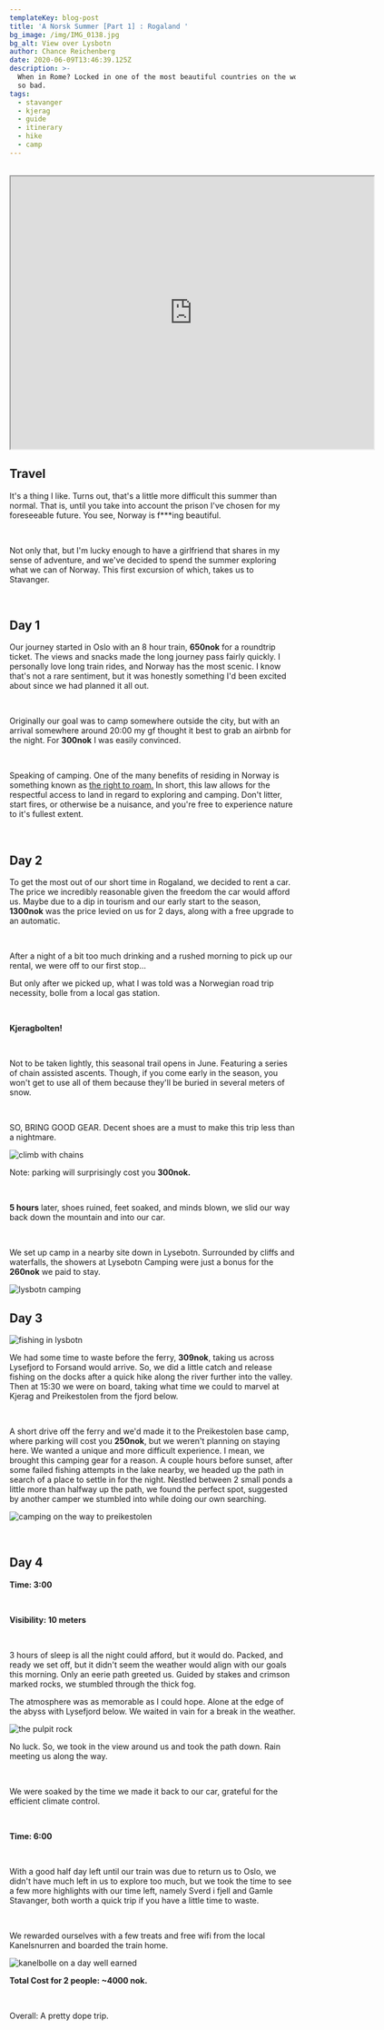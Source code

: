 ```yaml
---
templateKey: blog-post
title: 'A Norsk Summer [Part 1] : Rogaland '
bg_image: /img/IMG_0138.jpg
bg_alt: View over Lysbotn
author: Chance Reichenberg
date: 2020-06-09T13:46:39.125Z
description: >-
  When in Rome? Locked in one of the most beautiful countries on the world isn't
  so bad.  
tags:
  - stavanger
  - kjerag
  - guide
  - itinerary
  - hike
  - camp
---
```

<div class="article-text">

</br>

<iframe src="https://www.google.com/maps/d/embed?mid=1POHfcie_0nDVuUop2K0eT86ONTK9BhSW&hl=en" width="640" height="480"></iframe>

## Travel

It's a thing I like. Turns out, that's a little more difficult this summer than normal. That is, until you take into account the prison I've chosen for my foreseeable future. You see, Norway is f\*\**ing beautiful. 

</br>

Not only that, but I'm lucky enough to have a girlfriend that shares in my sense of adventure, and we've decided to spend the summer exploring what we can of Norway. This first excursion of which, takes us to Stavanger. 

</br>

## Day 1

Our journey started in Oslo with an 8 hour train, **650nok** for a roundtrip ticket. The views and snacks made the long journey pass fairly quickly. I personally love long train rides, and Norway has the most scenic. I know that's not a rare sentiment, but it was honestly something I'd been excited about since we had planned it all out.

</br>

Originally our goal was to camp somewhere outside the city, but with an arrival somewhere around 20:00 my gf thought it best to grab an airbnb for the night. For **300nok** I was easily convinced.

</br>

Speaking of camping. One of the many benefits of residing in Norway is something known as <a href="https://www.visitnorway.com/plan-your-trip/travel-tips-a-z/right-of-access">the right to roam.</a> In short, this law allows for the respectful access to land in regard to exploring and camping. Don't litter, start fires, or otherwise be a nuisance, and you're free to experience nature to it's fullest extent.

</br>

## Day 2

To get the most out of our short time in Rogaland, we decided to rent a car. The price we incredibly reasonable given the freedom the car would afford us. Maybe due to a dip in tourism and our early start to the season, **1300nok** was the price levied on us for 2 days, along with a free upgrade to an automatic. 

</br>

After a night of a bit too much drinking and a rushed morning to pick up our rental, we were off to our first stop...

But only after we picked up, what I was told was a Norwegian road trip necessity, bolle from a local gas station.

</br>

**Kjeragbolten!**

</br>

Not to be taken lightly, this seasonal trail opens in June. Featuring a series of chain assisted ascents. Though, if you come early in the season, you won't get to use all of them because they'll be buried in several meters of snow.

</br>

SO, BRING GOOD GEAR. Decent shoes are a must to make this trip less than a nightmare.

</div>

<div class="article-image">

![climb with chains ](/img/IMG_0062.jpg "ascent to kjeragbolten")

</div>

<div class="article-text">

Note: parking will surprisingly cost you **300nok.**

</br>

**5 hours** later, shoes ruined, feet soaked, and minds blown, we slid our way back down the mountain and into our car.

</br>

We set up camp in a nearby site down in Lysebotn. Surrounded by cliffs and waterfalls, the showers at Lysebotn Camping were just a bonus for the **260nok** we paid to stay.

</div>

<div class="article-image">

![lysbotn camping](/img/IMG_0200.jpg "lysbotn camping")

</div>

<div class="article-text">

## Day 3

</div>

<div class="article-image">

![fishing in lysbotn](/img/IMG_0240.jpg "fishing in lysbotn")

</div>

<div class="article-text">

We had some time to waste before the ferry, **309nok**, taking us across Lysefjord to Forsand would arrive. So, we did a little catch and release fishing on the docks after a quick hike along the river further into the valley. Then at 15:30 we were on board, taking what time we could to marvel at Kjerag and Preikestolen from the fjord below.

</br>

A short drive off the ferry and we'd made it to the Preikestolen base camp, where parking will cost you **250nok**, but we weren't planning on staying here. We wanted a unique and more difficult experience. I mean, we brought this camping gear for a reason. A couple hours before sunset, after some failed fishing attempts in the lake nearby, we headed up the path in search of a place to settle in for the night. Nestled between 2 small ponds a little more than halfway up the path, we found the perfect spot, suggested by another camper we stumbled into while doing our own searching.

</div>

<div class="article-image">

![camping on the way to preikestolen](/img/IMG_0335.jpg "camping on the way to preikestolen")

</div>

<div class="article-text">

</br>

## Day 4

**Time: 3:00**

</br>

**Visibility: 10 meters**

</br>

3 hours of sleep is all the night could afford, but it would do. Packed, and ready we set off, but it didn't seem the weather would align with our goals this morning. Only an eerie path greeted us. Guided by stakes and crimson marked rocks, we stumbled through the thick fog.

The atmosphere was as memorable as I could hope. Alone at the edge of the abyss with Lysefjord below. We waited in vain for a break in the weather. 

</div>

<div class="article-image">

![the pulpit rock](/img/IMG_0368.jpg "Pulpit Rock in fog")

</div>

<div class="article-text">

No luck. So, we took in the view around us and took the path down. Rain meeting us along the way. 

</br>

We were soaked by the time we made it back to our car, grateful for the efficient climate control.

</br>

**Time: 6:00**

</br>

With a good half day left until our train was due to return us to Oslo, we didn't have much left in us to explore too much, but we took the time to see a few more highlights with our time left, namely Sverd i fjell and Gamle Stavanger, both worth a quick trip if you have a little time to waste. 

</br>

We rewarded ourselves with a few treats and free wifi from the local Kanelsnurren and boarded the train home.

</div>

<div class="article-image">

![kanelbolle on a day well earned](/img/IMG_0414.jpg "kanelbolle on a day well earned")

</div>

<div class="article-text">

**Total Cost for 2 people: ~4000 nok.**

</br>

Overall: A pretty dope trip. 

</div>
